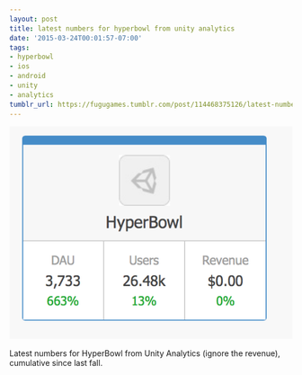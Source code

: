 ```yaml
---
layout: post
title: latest numbers for hyperbowl from unity analytics
date: '2015-03-24T00:01:57-07:00'
tags:
- hyperbowl
- ios
- android
- unity
- analytics
tumblr_url: https://fugugames.tumblr.com/post/114468375126/latest-numbers-for-hyperbowl-from-unity-analytics
---
```

 ![](/tumblr_files/tumblr_nlp7797toY1tgne1po1_640.png)  

Latest numbers for HyperBowl from Unity Analytics (ignore the revenue), cumulative since last fall.

